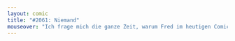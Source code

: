 ```yaml
---
layout: comic
title: "#2061: Niemand"
mouseover: "Ich frage mich die ganze Zeit, warum Fred im heutigen Comic fehlt."
---
```

